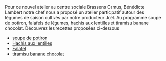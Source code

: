 Pour ce nouvel atelier au centre sociale Brassens Camus, Bénédicte Lambert notre chef nous a proposé un atelier participatif autour des légumes de saison cultivés par notre producteur Joël. Au programme soupe de potiron, falafels de légumes, hachis aux lentilles et tiramisu banane chocolat.
Découvrez les recettes proposées ci-dessous

* [soupe de potiron](https://akakeronos.github.io/daktary/#akakeronos/recette-gourmandignes/blob/master/atelier-2017-11-30/soupe-potiron.md)
* [Hachis aux lentilles](https://akakeronos.github.io/daktary/#akakeronos/recette-gourmandignes/blob/master/atelier-2017-11-30/hachis-lentilles.md)
* [Falafel](https://akakeronos.github.io/daktary/#akakeronos/recette-gourmandignes/blob/master/atelier-2017-11-30/falafels.md)
* [tiramisu banane chocolat](https://akakeronos.github.io/daktary/#akakeronos/recette-gourmandignes/blob/master/atelier-2017-04-17/tiramisu-banane-chocolat.md) 
